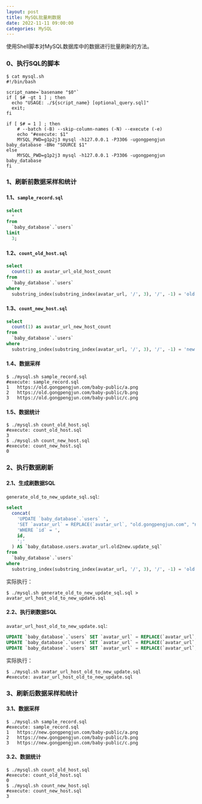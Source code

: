 ```yaml
---
layout: post
title: MySQL批量刷数据
date: 2022-11-11 09:00:00
categories: MySQL
---
```


使用Shell脚本对MySQL数据库中的数据进行批量刷新的方法。

### 0、执行SQL的脚本

```shell
$ cat mysql.sh
#!/bin/bash

script_name=`basename "$0"`
if [ $# -gt 1 ] ; then
  echo "USAGE: ./${script_name} [optional_query.sql]"
  exit;
fi

if [ $# = 1 ] ; then
	# --batch (-B) --skip-column-names (-N) --execute (-e)
	echo "#execute: $1"
	MYSQL_PWD=g1p2j3 mysql -h127.0.0.1 -P3306 -ugongpengjun baby_database -BNe "SOURCE $1"
else
	MYSQL_PWD=g1p2j3 mysql -h127.0.0.1 -P3306 -ugongpengjun baby_database
fi
```

### 1、刷新前数据采样和统计

#### 1.1、`sample_record.sql`

```sql
select
  *
from
  `baby_database`.`users`
limit
  3;
```

#### 1.2、`count_old_host.sql`

```sql
select
  count(1) as avatar_url_old_host_count
from
  `baby_database`.`users`
where
  substring_index(substring_index(avatar_url, '/', 3), '/', -1) = 'old.gongpengjun.com';
```

#### 1.3、`count_new_host.sql`

```sql
select
  count(1) as avatar_url_new_host_count
from
  `baby_database`.`users`
where
  substring_index(substring_index(avatar_url, '/', 3), '/', -1) = 'new.gongpengjun.com';
```

#### 1.4、数据采样

```shell
$ ./mysql.sh sample_record.sql
#execute: sample_record.sql
1	https://old.gongpengjun.com/baby-public/a.png
2	https://old.gongpengjun.com/baby-public/b.png
3	https://old.gongpengjun.com/baby-public/c.png
```

#### 1.5、数据统计

```shell
$ ./mysql.sh count_old_host.sql
#execute: count_old_host.sql
3
$ ./mysql.sh count_new_host.sql
#execute: count_new_host.sql
0
```

### 2、执行数据刷新

#### 2.1、生成刷数据SQL

`generate_old_to_new_update_sql.sql`:

```sql
select
  concat(
    'UPDATE `baby_database`.`users` ',
    'SET `avatar_url` = REPLACE(`avatar_url`, "old.gongpengjun.com", "new.gongpengjun.com") ',
    'WHERE `id` = ',
    id,
    ';'
  ) AS `baby_database.users.avatar_url.old2new.update_sql`
from
  `baby_database`.`users`
where
  substring_index(substring_index(avatar_url, '/', 3), '/', -1) = 'old.gongpengjun.com';
```

实际执行：

```shell
$ ./mysql.sh generate_old_to_new_update_sql.sql > avatar_url_host_old_to_new_update.sql
```

#### 2.2、执行刷数据SQL

`avatar_url_host_old_to_new_update.sql`:

```sql
UPDATE `baby_database`.`users` SET `avatar_url` = REPLACE(`avatar_url`, "old.gongpengjun.com", "new.gongpengjun.com") WHERE `id` = 1;
UPDATE `baby_database`.`users` SET `avatar_url` = REPLACE(`avatar_url`, "old.gongpengjun.com", "new.gongpengjun.com") WHERE `id` = 2;
UPDATE `baby_database`.`users` SET `avatar_url` = REPLACE(`avatar_url`, "old.gongpengjun.com", "new.gongpengjun.com") WHERE `id` = 3;
```

实际执行：

```shell
$ ./mysql.sh avatar_url_host_old_to_new_update.sql
#execute: avatar_url_host_old_to_new_update.sql
```

### 3、刷新后数据采样和统计

#### 3.1、数据采样


```shell
$ ./mysql.sh sample_record.sql
#execute: sample_record.sql
1	https://new.gongpengjun.com/baby-public/a.png
2	https://new.gongpengjun.com/baby-public/b.png
3	https://new.gongpengjun.com/baby-public/c.png
```

#### 3.2、数据统计

```shell
$ ./mysql.sh count_old_host.sql
#execute: count_old_host.sql
0
$ ./mysql.sh count_new_host.sql
#execute: count_new_host.sql
3
```



